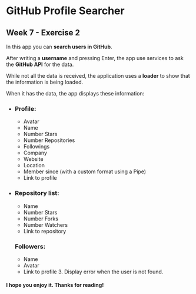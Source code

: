 # GitHub Profile Searcher

## Week 7 - Exercise 2

In this app you can **search users in GitHub**.

After writing a **username** and pressing Enter, the app use services to ask the **GitHub API** for the data.

While not all the data is received, the application uses a **loader** to show that the information is being loaded.

When it has the data, the app displays these information:

- ### Profile:

  - Avatar
  - Name
  - Number Stars
  - Number Repositories
  - Followings
  - Company
  - Website
  - Location
  - Member since (with a custom format using a Pipe)
  - Link to profile

- ### Repository list:

  - Name
  - Number Stars
  - Number Forks
  - Number Watchers
  - Link to repository

  ### Followers:

  - Name
  - Avatar
  - Link to profile 3. Display error when the user is not found.

#### I hope you enjoy it. Thanks for reading!
